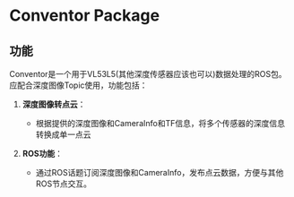 # Conventor Package

## 功能

Conventor是一个用于VL53L5(其他深度传感器应该也可以)数据处理的ROS包。应配合深度图像Topic使用，功能包括：

1. **深度图像转点云**：
    - 根据提供的深度图像和CameraInfo和TF信息，将多个传感器的深度信息转换成单一点云

2. **ROS功能**：
    - 通过ROS话题订阅深度图像和CameraInfo，发布点云数据，方便与其他ROS节点交互。
